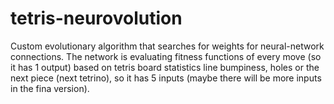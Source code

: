 # tetris-neurovolution
Custom evolutionary algorithm that searches for weights for neural-network connections. The network is evaluating fitness functions of every move (so it has 1 output) based on tetris board statistics line bumpiness, holes or the next piece (next tetrino), so it has 5 inputs (maybe there will be more inputs in the fina version).
